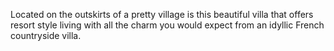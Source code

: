 Located on the outskirts of a pretty village is this beautiful villa that offers resort style living with all the charm you would expect from an idyllic French countryside villa.

